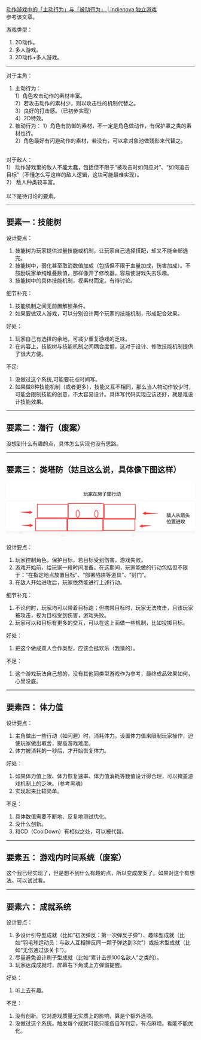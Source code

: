 
[动作游戏中的「主动行为」与「被动行为」 | indienova 独立游戏](https://indienova.com/u/ahoy/blogread/22459)<br>
参考该文章。

游戏类型：
1.	2D动作。
2.	多人游戏。
3.	2D动作+多人游戏。
 

**********
对于主角：
1. 主动行为：<br>
		1）角色攻击动作的素材丰富。<br>
		2）若攻击动作的素材少，则以攻击性的机制代替之。<br>
		3）良好的打击感。（已初步实现）<br>
		4）2D特效。<br>
2. 被动行为：
		1）角色有防御的素材，不一定是角色做动作，有保护罩之类的素材也行。<br>
		2）角色最好有闪避动作的素材，若没有，可以拿对象池做残影来代替之。<br>

<br>
对于敌人：<br>
1）	动作游戏里的敌人不能太蠢，包括但不限于“被攻击时如何应对”、“如何追击目标”（不懂怎么写这样的敌人逻辑，这块可能最难实现）。<br>
2）	敌人种类较丰富。<br>

<br>
以下是待讨论的要素。

**********
## 要素一：技能树
设计要点：
1.	技能树为玩家提供过量技能或机制，让玩家自己选择搭配，却又不能全部选完。
2.	技能树中，弱化甚至取消数值加成（包括但不限于血量加成，伤害加成）。不鼓励玩家单纯堆叠数值，那样像开了修改器，容易使游戏失去乐趣。
3.	技能树中的具体技能机制，视素材而定。有待讨论。


细节补充：
1.	技能机制之间无前置解锁条件。
2.	如果要做双人游戏，可以分别设计两个玩家的技能机制，形成配合效果。


好处：
1.	玩家自己有选择的余地，可减少重复游戏的乏味。
2.	在内容上，技能树与技能机制之间耦合度低，这对于设计、修改技能机制提供了很大方便。


不足:
1.	没做过这个系统,可能要花点时间写。
2.	如果做8种技能机制（或者更多），技能又互不相同，那么当人物动作较少时，可能会限制技能的创意，不太容易设计。具体写代码实现应该还好，就是难设计技能效果。

**********
## 要素二：潜行（废案）
没想到什么有趣的点，具体怎么实现也没有思路。

**********
## 要素三： 类塔防（姑且这么说，具体像下图这样）
 
 ![image](https://github.com/slippingccaatt/summary/blob/master/%E5%8F%82%E8%B5%9B%E4%BD%9C%E5%93%81%E5%BC%80%E5%8F%91%E8%AE%B0%E5%BD%95/%E5%9B%BE%E5%BA%93/%E7%8E%A9%E6%B3%95%E5%9B%BE%E7%A4%BA.png)
 <br>

设计要点：
1.	玩家控制角色，保护目标，若目标受到伤害，游戏失败。
2.	游戏开始前，给玩家一段时间准备。在这期间，玩家能做的行动包括但不限于：“在指定地点放置目标”、“部署陷阱等道具”、“封门”。
3.	在敌人开始进攻后，玩家依然能进行上述行动。


细节补充：
1.	不论何时，玩家均可以带着目标跑；但携带目标时，玩家无法攻击，且该玩家被攻击，视为目标受到伤害，游戏失败。
2.	玩家可以和目标有更多的交互，可以在这上面做一些机制，比如投掷目标。


好处：
1.	把这个做成双人合作类型，应该会挺欢乐（我猜的）。


不足：
1. 这个游戏玩法自己想的，没有其他同类型游戏作为参考，最终成品效果如何，心里没底。

**********
## 要素四： 体力值
设计要点：
1.	主角做出一些行动（如闪避）时，消耗体力。设置体力值来限制玩家操作，迫使玩家做出取舍，提高游戏难度。
2.	体力被消耗的一秒后，才开始恢复体力。


好处：
1.	如果体力值上限、体力恢复速率、体力值消耗等数值设计得合理，可以掩盖游戏机制上的乏味。（参考黑魂）
2.	实现起来比较简单。


不足：
1.	具体数值需要不断地、反复地测试优化。
2.	没什么创新。
3.	和CD（CoolDown）有相似之处，可以被代替。

**********
## 要素五： 游戏内时间系统（废案）
这个我已经实现了，但是想不到什么有趣的点，所以变成废案了。如果对这个有想法。可以试试看。

**********
## 要素六： 成就系统
设计要点：
1.	多设计引导型成就（比如“初次弹反：第一次弹反子弹”）、趣味型成就（比如“羽毛球运动员：与敌人互相弹反同一颗子弹达到3次”）或技术型成就（比如“无伤通过该关卡”）。
2.	尽量避免设计刷子型成就（比如“累计击杀100名敌人”之类的）。
3.	玩家达成成就时，屏幕右下角或上方弹窗提醒。


好处：
1.	听上去有趣。

不足：
1.	没有创新。它对游戏质量无实质上的影响，算是个额外选项。
2.	没做过这个系统。触发每个成就可能只能各自写判定，有点麻烦。看能不能优化。